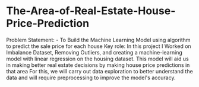 # The-Area-of-Real-Estate-House-Price-Prediction
Problem Statement: - To Build the Machine Learning Model using algorithm to predict the sale price for each house Key role: In this project I Worked on Imbalance Dataset, Removing Outliers, and creating a machine-learning model with linear regression on the housing dataset. This model will aid us in making better real estate decisions by making house price predictions in that area For this, we will carry out data exploration to better understand the data and will require preprocessing to improve the model's accuracy. 
